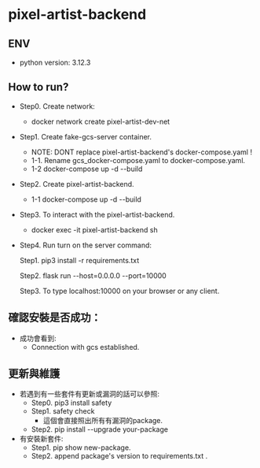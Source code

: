# pixel-artist-backend

## ENV

  - python version: 3.12.3

## How to run?
  - Step0. Create network:
    - docker network create pixel-artist-dev-net
  
  - Step1. Create fake-gcs-server container.
    - NOTE: DONT replace pixel-artist-backend's docker-compose.yaml !
    - 1-1. Rename gcs_docker-compose.yaml to docker-compose.yaml.
    - 1-2 docker-compose up -d --build

  - Step2. Create pixel-artist-backend.
    - 1-1 docker-compose up -d --build

  - Step3. To interact with the pixel-artist-backend.
    - docker exec -it pixel-artist-backend sh

  - Step4. Run turn on the server command:

    Step1. pip3 install -r requirements.txt

    Step2. flask run --host=0.0.0.0 --port=10000

    Step3. To type localhost:10000 on your browser or any client.
  
## 確認安裝是否成功：
  - 成功會看到:
    - Connection with gcs established.

## 更新與維護
  - 若遇到有一些套件有更新或漏洞的話可以參照:
    - Step0. pip3 install safety
    - Step1. safety check
      - 這個會直接照出所有有漏洞的package.
    - Step2. pip install --upgrade your-package
  - 有安裝新套件:
    - Step1. pip show new-package.
    - Step2. append package's version to requirements.txt .
